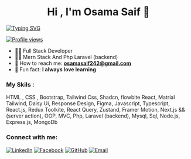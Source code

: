 <div align="center">
    <h1>Hi , I'm Osama Saif 👋</h1>
</div>
    <a href="https://www.linkedin.com/in/osama-saif-29932b295/">
        <img src="https://readme-typing-svg.herokuapp.com?font=Montserrat&weight=800&size=30&pause=1000&color=65F780&width=435&lines=Software+Engineer;Full+Stack+Developer" alt="Typing SVG" />
    </a>

[![Profile views](https://komarev.com/ghpvc/?username=osama78s&color=blue&style=flat-square&label=Profile+Views)](https://github.com/osama-saif-dev)

- 🤷‍♂️ Full Stack Developer
- 👨‍💻 Mern Stack And Php Laravel (backend)
- 📩 How to reach me: **osamasaif242@gmail.com**
- 📖 Fun fact: **I always love learning**
### My Skils :
HTML , CSS , Bootstrap, Tailwind Css, Shadcn, flowbite React, Matrial Tailwind, Daisy Ui, Response Design, Figma, 
Javascript, Typescript, React.js, Redux Toolkite, React Query, Zustand, Framer Motion, Next.js  && (server action), 
OOP, MVC, Php, Laravel (backend), Mysql, Sql, Node.js, Express.js, MongoDb

### Connect with me:
[![LinkedIn](https://img.shields.io/badge/LinkedIn-0077B5?style=flat-square&logo=linkedin&logoColor=white)](https://www.linkedin.com/in/osama-saif-29932b295/)
[![Facebook](https://img.shields.io/badge/-Facebook-1877F2?style=flat-square&logo=facebook&logoColor=white)](https://www.facebook.com/osama.saif.416909)
[![GitHub](https://img.shields.io/badge/-GitHub-181717?style=flat-square&logo=github&logoColor=white)](https://github.com/osama-saif-dev)
[![Email](https://img.shields.io/badge/-Email-D14836?style=flat-square&logo=gmail&logoColor=white)](mailto:osamasaif242@gmail.com)

<!--
**osama78s/osama78s** is a ✨ _special_ ✨ repository because its `README.md` (this file) appears on your GitHub profile.

Here are some ideas to get you started:

- 🔭 I’m currently working on ...
- 🌱 I’m currently learning ...
- 👯 I’m looking to collaborate on ...
- 🤔 I’m looking for help with ...
- 💬 Ask me about ...
- 📫 How to reach me: ...
- 😄 Pronouns: ...
- ⚡ Fun fact: ...
-->
